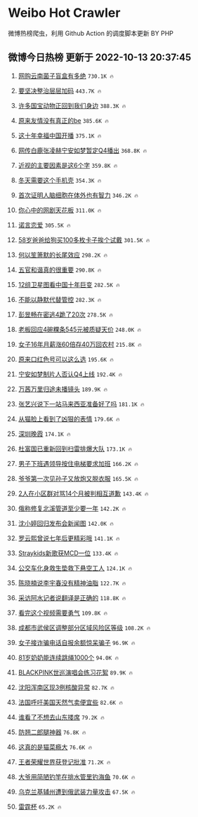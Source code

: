 # Weibo Hot Crawler 



微博热榜爬虫，利用 Github Action 的调度脚本更新 BY PHP 


## 微博今日热榜 更新于 2022-10-13 20:37:45 
1. [网购云南菌子盲盒有多绝](https://s.weibo.com/weibo?q=%23%E7%BD%91%E8%B4%AD%E4%BA%91%E5%8D%97%E8%8F%8C%E5%AD%90%E7%9B%B2%E7%9B%92%E6%9C%89%E5%A4%9A%E7%BB%9D%23&t=31&band_rank=1&Refer=top) `730.1K 🔥` 

1. [要坚决整治层层加码](https://s.weibo.com/weibo?q=%23%E8%A6%81%E5%9D%9A%E5%86%B3%E6%95%B4%E6%B2%BB%E5%B1%82%E5%B1%82%E5%8A%A0%E7%A0%81%23&t=31&band_rank=2&Refer=top) `443.7K 🔥` 

1. [许多国宝动物正回到我们身边](https://s.weibo.com/weibo?q=%23%E8%AE%B8%E5%A4%9A%E5%9B%BD%E5%AE%9D%E5%8A%A8%E7%89%A9%E6%AD%A3%E5%9B%9E%E5%88%B0%E6%88%91%E4%BB%AC%E8%BA%AB%E8%BE%B9%23&t=31&band_rank=3&Refer=top) `388.3K 🔥` 

1. [原来友情没有真正的be](https://s.weibo.com/weibo?q=%23%E5%8E%9F%E6%9D%A5%E5%8F%8B%E6%83%85%E6%B2%A1%E6%9C%89%E7%9C%9F%E6%AD%A3%E7%9A%84be%23&t=31&band_rank=4&Refer=top) `385.6K 🔥` 

1. [这十年幸福中国开播](https://s.weibo.com/weibo?q=%23%E8%BF%99%E5%8D%81%E5%B9%B4%E5%B9%B8%E7%A6%8F%E4%B8%AD%E5%9B%BD%E5%BC%80%E6%92%AD%23&t=31&band_rank=5&Refer=top) `375.1K 🔥` 

1. [网传白鹿张凌赫宁安如梦暂定Q4播出](https://s.weibo.com/weibo?q=%23%E7%BD%91%E4%BC%A0%E7%99%BD%E9%B9%BF%E5%BC%A0%E5%87%8C%E8%B5%AB%E5%AE%81%E5%AE%89%E5%A6%82%E6%A2%A6%E6%9A%82%E5%AE%9AQ4%E6%92%AD%E5%87%BA%23&t=31&band_rank=6&Refer=top) `368.8K 🔥` 

1. [近视的主要因素是这6个字](https://s.weibo.com/weibo?q=%23%E8%BF%91%E8%A7%86%E7%9A%84%E4%B8%BB%E8%A6%81%E5%9B%A0%E7%B4%A0%E6%98%AF%E8%BF%996%E4%B8%AA%E5%AD%97%23&t=31&band_rank=7&Refer=top) `359.8K 🔥` 

1. [冬天需要这个手机壳](https://s.weibo.com/weibo?q=%23%E5%86%AC%E5%A4%A9%E9%9C%80%E8%A6%81%E8%BF%99%E4%B8%AA%E6%89%8B%E6%9C%BA%E5%A3%B3%23&t=31&band_rank=8&Refer=top) `354.3K 🔥` 

1. [首次证明人脑细胞在体外也有智力](https://s.weibo.com/weibo?q=%23%E9%A6%96%E6%AC%A1%E8%AF%81%E6%98%8E%E4%BA%BA%E8%84%91%E7%BB%86%E8%83%9E%E5%9C%A8%E4%BD%93%E5%A4%96%E4%B9%9F%E6%9C%89%E6%99%BA%E5%8A%9B%23&t=31&band_rank=9&Refer=top) `346.2K 🔥` 

1. [你心中的网剧天花板](https://s.weibo.com/weibo?q=%23%E4%BD%A0%E5%BF%83%E4%B8%AD%E7%9A%84%E7%BD%91%E5%89%A7%E5%A4%A9%E8%8A%B1%E6%9D%BF%23&t=31&band_rank=10&Refer=top) `311.0K 🔥` 

1. [诺言恋爱](https://s.weibo.com/weibo?q=%E8%AF%BA%E8%A8%80%E6%81%8B%E7%88%B1&t=31&band_rank=11&Refer=top) `305.5K 🔥` 

1. [58岁爸爸给狗买100多枚卡子挨个试戴](https://s.weibo.com/weibo?q=%2358%E5%B2%81%E7%88%B8%E7%88%B8%E7%BB%99%E7%8B%97%E4%B9%B0100%E5%A4%9A%E6%9E%9A%E5%8D%A1%E5%AD%90%E6%8C%A8%E4%B8%AA%E8%AF%95%E6%88%B4%23&t=31&band_rank=12&Refer=top) `301.5K 🔥` 

1. [何以笙箫默的长尾效应](https://s.weibo.com/weibo?q=%23%E4%BD%95%E4%BB%A5%E7%AC%99%E7%AE%AB%E9%BB%98%E7%9A%84%E9%95%BF%E5%B0%BE%E6%95%88%E5%BA%94%23&t=31&band_rank=13&Refer=top) `298.2K 🔥` 

1. [五官和谐真的很重要](https://s.weibo.com/weibo?q=%23%E4%BA%94%E5%AE%98%E5%92%8C%E8%B0%90%E7%9C%9F%E7%9A%84%E5%BE%88%E9%87%8D%E8%A6%81%23&t=31&band_rank=14&Refer=top) `290.8K 🔥` 

1. [12组卫星图看中国十年巨变](https://s.weibo.com/weibo?q=%2312%E7%BB%84%E5%8D%AB%E6%98%9F%E5%9B%BE%E7%9C%8B%E4%B8%AD%E5%9B%BD%E5%8D%81%E5%B9%B4%E5%B7%A8%E5%8F%98%23&t=31&band_rank=15&Refer=top) `282.5K 🔥` 

1. [不能以静默代替管控](https://s.weibo.com/weibo?q=%23%E4%B8%8D%E8%83%BD%E4%BB%A5%E9%9D%99%E9%BB%98%E4%BB%A3%E6%9B%BF%E7%AE%A1%E6%8E%A7%23&t=31&band_rank=16&Refer=top) `282.3K 🔥` 

1. [彭昱畅在密逃4跪了20次](https://s.weibo.com/weibo?q=%23%E5%BD%AD%E6%98%B1%E7%95%85%E5%9C%A8%E5%AF%86%E9%80%834%E8%B7%AA%E4%BA%8620%E6%AC%A1%23&t=31&band_rank=17&Refer=top) `278.5K 🔥` 

1. [老板回应4碗粿条545元被质疑天价](https://s.weibo.com/weibo?q=%23%E8%80%81%E6%9D%BF%E5%9B%9E%E5%BA%944%E7%A2%97%E7%B2%BF%E6%9D%A1545%E5%85%83%E8%A2%AB%E8%B4%A8%E7%96%91%E5%A4%A9%E4%BB%B7%23&t=31&band_rank=18&Refer=top) `248.0K 🔥` 

1. [女子16年月薪涨60倍存40万回农村](https://s.weibo.com/weibo?q=%23%E5%A5%B3%E5%AD%9016%E5%B9%B4%E6%9C%88%E8%96%AA%E6%B6%A860%E5%80%8D%E5%AD%9840%E4%B8%87%E5%9B%9E%E5%86%9C%E6%9D%91%23&t=31&band_rank=19&Refer=top) `215.8K 🔥` 

1. [原来口红色号可以这么选](https://s.weibo.com/weibo?q=%23%E5%8E%9F%E6%9D%A5%E5%8F%A3%E7%BA%A2%E8%89%B2%E5%8F%B7%E5%8F%AF%E4%BB%A5%E8%BF%99%E4%B9%88%E9%80%89%23&t=31&band_rank=20&Refer=top) `195.6K 🔥` 

1. [宁安如梦制片人否认Q4上线](https://s.weibo.com/weibo?q=%23%E5%AE%81%E5%AE%89%E5%A6%82%E6%A2%A6%E5%88%B6%E7%89%87%E4%BA%BA%E5%90%A6%E8%AE%A4Q4%E4%B8%8A%E7%BA%BF%23&t=31&band_rank=21&Refer=top) `192.4K 🔥` 

1. [万茜万里归途未播镜头](https://s.weibo.com/weibo?q=%23%E4%B8%87%E8%8C%9C%E4%B8%87%E9%87%8C%E5%BD%92%E9%80%94%E6%9C%AA%E6%92%AD%E9%95%9C%E5%A4%B4%23&t=31&band_rank=22&Refer=top) `189.9K 🔥` 

1. [张艺兴说下一站马来西亚准备好了吗](https://s.weibo.com/weibo?q=%23%E5%BC%A0%E8%89%BA%E5%85%B4%E8%AF%B4%E4%B8%8B%E4%B8%80%E7%AB%99%E9%A9%AC%E6%9D%A5%E8%A5%BF%E4%BA%9A%E5%87%86%E5%A4%87%E5%A5%BD%E4%BA%86%E5%90%97%23&t=31&band_rank=23&Refer=top) `181.1K 🔥` 

1. [从猫脸上看到了凶狠的表情](https://s.weibo.com/weibo?q=%23%E4%BB%8E%E7%8C%AB%E8%84%B8%E4%B8%8A%E7%9C%8B%E5%88%B0%E4%BA%86%E5%87%B6%E7%8B%A0%E7%9A%84%E8%A1%A8%E6%83%85%23&t=31&band_rank=24&Refer=top) `179.6K 🔥` 

1. [深圳晚霞](https://s.weibo.com/weibo?q=%23%E6%B7%B1%E5%9C%B3%E6%99%9A%E9%9C%9E%23&t=31&band_rank=25&Refer=top) `174.1K 🔥` 

1. [杜富国已重新回到扫雷排爆大队](https://s.weibo.com/weibo?q=%23%E6%9D%9C%E5%AF%8C%E5%9B%BD%E5%B7%B2%E9%87%8D%E6%96%B0%E5%9B%9E%E5%88%B0%E6%89%AB%E9%9B%B7%E6%8E%92%E7%88%86%E5%A4%A7%E9%98%9F%23&t=31&band_rank=26&Refer=top) `173.1K 🔥` 

1. [男子下班遇领导按住电梯要求加班](https://s.weibo.com/weibo?q=%23%E7%94%B7%E5%AD%90%E4%B8%8B%E7%8F%AD%E9%81%87%E9%A2%86%E5%AF%BC%E6%8C%89%E4%BD%8F%E7%94%B5%E6%A2%AF%E8%A6%81%E6%B1%82%E5%8A%A0%E7%8F%AD%23&t=31&band_rank=27&Refer=top) `166.2K 🔥` 

1. [爷爷第一次见孙子又放炮又脱衣服](https://s.weibo.com/weibo?q=%23%E7%88%B7%E7%88%B7%E7%AC%AC%E4%B8%80%E6%AC%A1%E8%A7%81%E5%AD%99%E5%AD%90%E5%8F%88%E6%94%BE%E7%82%AE%E5%8F%88%E8%84%B1%E8%A1%A3%E6%9C%8D%23&t=31&band_rank=28&Refer=top) `165.5K 🔥` 

1. [2人在小区群对骂14个月被判相互道歉](https://s.weibo.com/weibo?q=%232%E4%BA%BA%E5%9C%A8%E5%B0%8F%E5%8C%BA%E7%BE%A4%E5%AF%B9%E9%AA%8214%E4%B8%AA%E6%9C%88%E8%A2%AB%E5%88%A4%E7%9B%B8%E4%BA%92%E9%81%93%E6%AD%89%23&t=31&band_rank=29&Refer=top) `143.4K 🔥` 

1. [俄称修复北溪管道至少要一年](https://s.weibo.com/weibo?q=%23%E4%BF%84%E7%A7%B0%E4%BF%AE%E5%A4%8D%E5%8C%97%E6%BA%AA%E7%AE%A1%E9%81%93%E8%87%B3%E5%B0%91%E8%A6%81%E4%B8%80%E5%B9%B4%23&t=31&band_rank=30&Refer=top) `142.2K 🔥` 

1. [沈小婷回归发布会新闻图](https://s.weibo.com/weibo?q=%23%E6%B2%88%E5%B0%8F%E5%A9%B7%E5%9B%9E%E5%BD%92%E5%8F%91%E5%B8%83%E4%BC%9A%E6%96%B0%E9%97%BB%E5%9B%BE%23&t=31&band_rank=31&Refer=top) `142.0K 🔥` 

1. [罗云熙曾说七年后更精彩哦](https://s.weibo.com/weibo?q=%23%E7%BD%97%E4%BA%91%E7%86%99%E6%9B%BE%E8%AF%B4%E4%B8%83%E5%B9%B4%E5%90%8E%E6%9B%B4%E7%B2%BE%E5%BD%A9%E5%93%A6%23&t=31&band_rank=32&Refer=top) `141.1K 🔥` 

1. [Straykids新歌获MCD一位](https://s.weibo.com/weibo?q=%23Straykids%E6%96%B0%E6%AD%8C%E8%8E%B7MCD%E4%B8%80%E4%BD%8D%23&t=31&band_rank=33&Refer=top) `133.4K 🔥` 

1. [公交车化身救生垫救下悬空工人](https://s.weibo.com/weibo?q=%23%E5%85%AC%E4%BA%A4%E8%BD%A6%E5%8C%96%E8%BA%AB%E6%95%91%E7%94%9F%E5%9E%AB%E6%95%91%E4%B8%8B%E6%82%AC%E7%A9%BA%E5%B7%A5%E4%BA%BA%23&t=31&band_rank=34&Refer=top) `124.1K 🔥` 

1. [陈晓楠说李宇春没有精神油脂](https://s.weibo.com/weibo?q=%23%E9%99%88%E6%99%93%E6%A5%A0%E8%AF%B4%E6%9D%8E%E5%AE%87%E6%98%A5%E6%B2%A1%E6%9C%89%E7%B2%BE%E7%A5%9E%E6%B2%B9%E8%84%82%23&t=31&band_rank=35&Refer=top) `122.7K 🔥` 

1. [采访阿水记者说翻译是正确的](https://s.weibo.com/weibo?q=%23%E9%87%87%E8%AE%BF%E9%98%BF%E6%B0%B4%E8%AE%B0%E8%80%85%E8%AF%B4%E7%BF%BB%E8%AF%91%E6%98%AF%E6%AD%A3%E7%A1%AE%E7%9A%84%23&t=31&band_rank=36&Refer=top) `118.8K 🔥` 

1. [看完这个视频需要勇气](https://s.weibo.com/weibo?q=%23%E7%9C%8B%E5%AE%8C%E8%BF%99%E4%B8%AA%E8%A7%86%E9%A2%91%E9%9C%80%E8%A6%81%E5%8B%87%E6%B0%94%23&t=31&band_rank=37&Refer=top) `109.8K 🔥` 

1. [成都市武侯区调整部分区域风险区等级](https://s.weibo.com/weibo?q=%23%E6%88%90%E9%83%BD%E5%B8%82%E6%AD%A6%E4%BE%AF%E5%8C%BA%E8%B0%83%E6%95%B4%E9%83%A8%E5%88%86%E5%8C%BA%E5%9F%9F%E9%A3%8E%E9%99%A9%E5%8C%BA%E7%AD%89%E7%BA%A7%23&t=31&band_rank=38&Refer=top) `108.2K 🔥` 

1. [女子接诈骗电话自报余额惊呆骗子](https://s.weibo.com/weibo?q=%23%E5%A5%B3%E5%AD%90%E6%8E%A5%E8%AF%88%E9%AA%97%E7%94%B5%E8%AF%9D%E8%87%AA%E6%8A%A5%E4%BD%99%E9%A2%9D%E6%83%8A%E5%91%86%E9%AA%97%E5%AD%90%23&t=31&band_rank=39&Refer=top) `96.9K 🔥` 

1. [81岁奶奶能连续跳绳1000个](https://s.weibo.com/weibo?q=%2381%E5%B2%81%E5%A5%B6%E5%A5%B6%E8%83%BD%E8%BF%9E%E7%BB%AD%E8%B7%B3%E7%BB%B31000%E4%B8%AA%23&t=31&band_rank=40&Refer=top) `94.0K 🔥` 

1. [BLACKPINK世巡演唱会练习花絮](https://s.weibo.com/weibo?q=%23BLACKPINK%E4%B8%96%E5%B7%A1%E6%BC%94%E5%94%B1%E4%BC%9A%E7%BB%83%E4%B9%A0%E8%8A%B1%E7%B5%AE%23&t=31&band_rank=41&Refer=top) `89.9K 🔥` 

1. [沈阳浑南区现3例核酸异常](https://s.weibo.com/weibo?q=%E6%B2%88%E9%98%B3%E6%B5%91%E5%8D%97%E5%8C%BA%E7%8E%B03%E4%BE%8B%E6%A0%B8%E9%85%B8%E5%BC%82%E5%B8%B8&t=31&band_rank=42&Refer=top) `82.7K 🔥` 

1. [法国呼吁美国天然气卖便宜些](https://s.weibo.com/weibo?q=%23%E6%B3%95%E5%9B%BD%E5%91%BC%E5%90%81%E7%BE%8E%E5%9B%BD%E5%A4%A9%E7%84%B6%E6%B0%94%E5%8D%96%E4%BE%BF%E5%AE%9C%E4%BA%9B%23&t=31&band_rank=43&Refer=top) `82.6K 🔥` 

1. [谁看了不想去山东搂席](https://s.weibo.com/weibo?q=%23%E8%B0%81%E7%9C%8B%E4%BA%86%E4%B8%8D%E6%83%B3%E5%8E%BB%E5%B1%B1%E4%B8%9C%E6%90%82%E5%B8%AD%23&t=31&band_rank=44&Refer=top) `79.2K 🔥` 

1. [防翘二郎腿神器](https://s.weibo.com/weibo?q=%23%E9%98%B2%E7%BF%98%E4%BA%8C%E9%83%8E%E8%85%BF%E7%A5%9E%E5%99%A8%23&t=31&band_rank=45&Refer=top) `76.8K 🔥` 

1. [这真的是猫菜瘾大](https://s.weibo.com/weibo?q=%23%E8%BF%99%E7%9C%9F%E7%9A%84%E6%98%AF%E7%8C%AB%E8%8F%9C%E7%98%BE%E5%A4%A7%23&t=31&band_rank=46&Refer=top) `76.6K 🔥` 

1. [王者荣耀世界获登记批准](https://s.weibo.com/weibo?q=%23%E7%8E%8B%E8%80%85%E8%8D%A3%E8%80%80%E4%B8%96%E7%95%8C%E8%8E%B7%E7%99%BB%E8%AE%B0%E6%89%B9%E5%87%86%23&t=31&band_rank=47&Refer=top) `71.2K 🔥` 

1. [大爷用简陋钓竿在排水管里钓海鱼](https://s.weibo.com/weibo?q=%23%E5%A4%A7%E7%88%B7%E7%94%A8%E7%AE%80%E9%99%8B%E9%92%93%E7%AB%BF%E5%9C%A8%E6%8E%92%E6%B0%B4%E7%AE%A1%E9%87%8C%E9%92%93%E6%B5%B7%E9%B1%BC%23&t=31&band_rank=48&Refer=top) `70.6K 🔥` 

1. [乌克兰基辅州遭到俄武装力量攻击](https://s.weibo.com/weibo?q=%23%E4%B9%8C%E5%85%8B%E5%85%B0%E5%9F%BA%E8%BE%85%E5%B7%9E%E9%81%AD%E5%88%B0%E4%BF%84%E6%AD%A6%E8%A3%85%E5%8A%9B%E9%87%8F%E6%94%BB%E5%87%BB%23&t=31&band_rank=49&Refer=top) `67.5K 🔥` 

1. [雷霆杯](https://s.weibo.com/weibo?q=%E9%9B%B7%E9%9C%86%E6%9D%AF&t=31&band_rank=50&Refer=top) `65.2K 🔥` 


